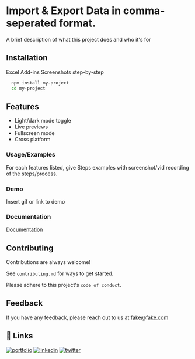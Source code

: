 
# Import & Export Data in comma-seperated format. 

A brief description of what this project does and who it's for



## Installation

Excel Add-ins Screenshots step-by-step


```bash
  npm install my-project
  cd my-project
```
    

## Features

- Light/dark mode toggle
- Live previews
- Fullscreen mode
- Cross platform


### Usage/Examples

For each features listed, give Steps examples with screenshot/vid recording of the steps/process.




### Demo

Insert gif or link to demo


### Documentation

[Documentation](https://linktodocumentation)


## Contributing

Contributions are always welcome!

See `contributing.md` for ways to get started.

Please adhere to this project's `code of conduct`.


## Feedback

If you have any feedback, please reach out to us at fake@fake.com


## 🔗 Links
[![portfolio](https://img.shields.io/badge/my_portfolio-000?style=for-the-badge&logo=ko-fi&logoColor=white)](https://katherineoelsner.com/)
[![linkedin](https://img.shields.io/badge/linkedin-0A66C2?style=for-the-badge&logo=linkedin&logoColor=white)](https://www.linkedin.com/)
[![twitter](https://img.shields.io/badge/twitter-1DA1F2?style=for-the-badge&logo=twitter&logoColor=white)](https://twitter.com/)

